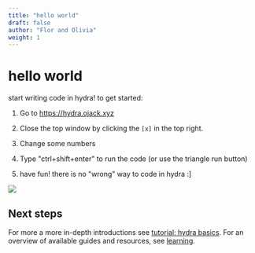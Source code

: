 ```yaml
---
title: "hello world"
draft: false
author: "Flor and Olivia"
weight: 1
---
```

# hello world
start writing code in hydra! to get started:
1. Go to https://hydra.ojack.xyz

2. Close the top window by clicking the `[x]` in the top right. 

3. Change some numbers

4. Type "ctrl+shift+enter" to run the code (or use the triangle run button)

5. have fun! there is no "wrong" way to code in hydra :]


![](https://i.imgur.com/ZfgVjJZ.gif)

<!-- ## Play with gallery examples
The simplest way to get started with hydra is to play around with the example sketches in the [web editor](https://hydra.ojack.xyz/).

To get started, open the the [hydra web editor](https://hydra.ojack.xyz/) in a separate window.   Close the top window by clicking the [x] in the top right. 


You will see some colorful visuals in the background with text on top. The text is code that generates the visuals behind it. 

You can change the hydra sketch shown on the screen by clicking the shuffle button. 

## Change some numbers
Change values that appears on Hydra web editor at the sketch examples to see what happens.
Values can have decimal numbers, is recommended not using big values inside the parentheses. Numbers must be **inside** the parentheses.
Every Hydra code starts by generating an input signal source and ends with an output buffer. Adding a value inside or after `.out()` **won't** work.


```javascript
osc(10,0.1,0.5).color(1,0.895,0.55).out()
```

## Run your code
Use the triangle "run" button to run your code. 
Hint: you can also run the code by typing `ctrl+shift+enter`.

## Have fun!
:)  -->

## Next steps
For more a more in-depth introductions see [tutorial: hydra basics](../learning/video-synth-basics/getting-started). For an overview of available guides and resources, see [learning](../learning).

